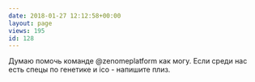 ```yaml
---
date: 2018-01-27 12:12:58+00:00
layout: page
views: 195
id: 128
---
```


Думаю помочь команде @zenomeplatform как могу. Если среди нас есть спецы по генетике и ico - напишите плиз.


